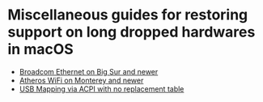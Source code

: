 # Miscellaneous guides for restoring support on long dropped hardwares in macOS

* [Broadcom Ethernet on Big Sur and newer](Broadcom_Ethernet_BigSur_and_newer)
* [Atheros WiFi on Monterey and newer](Atheros_Wifi_Monterey_and_newer)
* [USB Mapping via ACPI with no replacement table](SSDT_USB_Mapping)
